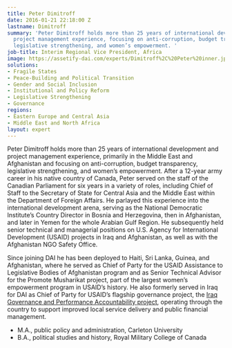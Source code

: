 ```yaml
---
title: Peter Dimitroff
date: 2016-01-21 22:18:00 Z
lastname: Dimitroff
summary: 'Peter Dimitroff holds more than 25 years of international development and
  project management experience, focusing on anti-corruption, budget transparency,
  legislative strengthening, and women’s empowerment. '
job-title: Interim Regional Vice President, Africa
image: https://assetify-dai.com/experts/Dimitroff%2C%20Peter%20inner.jpg
solutions:
- Fragile States
- Peace-Building and Political Transition
- Gender and Social Inclusion
- Institutional and Policy Reform
- Legislative Strengthening
- Governance
regions:
- Eastern Europe and Central Asia
- Middle East and North Africa
layout: expert
---
```


Peter Dimitroff holds more than 25 years of international development and project management experience, primarily in the Middle East and Afghanistan and focusing on anti-corruption, budget transparency, legislative strengthening, and women’s empowerment. After a 12-year army career in his native country of Canada, Peter served on the staff of the Canadian Parliament for six years in a variety of roles, including Chief of Staff to the Secretary of State for Central Asia and the Middle East within the Department of Foreign Affairs. He parlayed this experience into the international development arena, serving as the National Democratic Institute’s Country Director in Bosnia and Herzegovina, then in Afghanistan, and later in Yemen for the whole Arabian Gulf Region. He subsequently held senior technical and managerial positions on U.S. Agency for International Development (USAID) projects in Iraq and Afghanistan, as well as with the Afghanistan NGO Safety Office.

Since joining DAI he has been deployed to Haiti, Sri Lanka, Guinea, and Afghanistan, where he served as Chief of Party for the USAID Assistance to Legislative Bodies of Afghanistan program and as Senior Technical Advisor for the Promote Musharikat project, part of the largest women’s empowerment program in USAID’s history. He also formerly served in Iraq for DAI as Chief of Party for USAID’s flagship governance project, the [Iraq Governance and Performance Accountability project](https://www.dai.com/our-work/projects/iraq-governance-and-performance-accountability-project), operating through the country to support improved local service delivery and public financial management. 

* M.A., public policy and administration, Carleton University
* B.A., political studies and history, Royal Military College of Canada  
